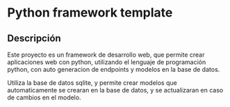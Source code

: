 # Python framework template

## Descripción

Este proyecto es un framework de desarrollo web, que permite crear aplicaciones web con python, utilizando el lenguaje de programación python, con auto generacion de endpoints y modelos en la base de datos.

Utiliza la base de datos sqlite, y permite crear modelos que automaticamente se crearan en la base de datos, y se actualizaran en caso de cambios en el modelo.

